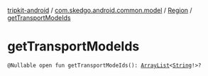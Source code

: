 [tripkit-android](../../index.md) / [com.skedgo.android.common.model](../index.md) / [Region](index.md) / [getTransportModeIds](./get-transport-mode-ids.md)

# getTransportModeIds

`@Nullable open fun getTransportModeIds(): `[`ArrayList`](https://docs.oracle.com/javase/7/docs/api/java/util/ArrayList.html)`<`[`String`](https://kotlinlang.org/api/latest/jvm/stdlib/kotlin/-string/index.html)`!>?`